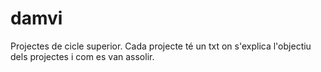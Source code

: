 # damvi
Projectes de cicle superior.
Cada projecte té un txt on s'explica l'objectiu dels projectes i com es van assolir.
